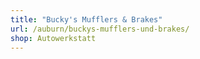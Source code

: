 ```yaml
---
title: "Bucky's Mufflers & Brakes"
url: /auburn/buckys-mufflers-und-brakes/
shop: Autowerkstatt
---
```

